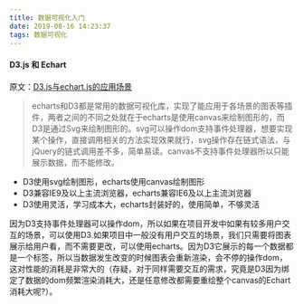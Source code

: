 ```yaml
---
title: 数据可视化入门
date: 2019-08-16 14:23:37
tags: 数据可视化
---
```

#### D3.js 和 Echart
原文：[D3.js与echart.js的应用场景](https://juejin.im/post/5cd65a41e51d456e89634ad3 "掘金文章")<br>
>echarts和D3都是常用的数据可视化库，实现了能应用于各场景的图表等插件，两者之间的不同之处就在于echarts是使用canvas来绘制图形的，而D3是通过Svg来绘制图形的。svg可以操作dom支持事件处理器，想要实现某个操作，直接调用相关的方法实现效果就行，svg操作存在链式语法，与jQuery的链式调用差不多，简单易读。canvas不支持事件处理器所以只能展示数据，而不能修改。

+ D3使用svg绘制图形，echarts使用canvas绘制图形
+ D3兼容IE9及以上主流浏览器，echarts兼容IE6及以上主流浏览器
+ D3使用灵活，学习成本大，echarts封装好的，使用简单，不够灵活

因为D3支持事件处理器可以操作dom，所以如果在项目开发中如果有较多用户交互的场景，可以使用D3.如果项目中一般没有用户交互的场景，我们只需要将图表展示给用户看，而不需要更改，可以使用echarts。因为D3它展示的每一个数据都是一个标签，所以当数据发生改变的时候图表会重新渲染，会不停的操作dom，这对性能的消耗是非常大的（存疑，对于同样需要交互的需求，究竟是D3因为绑定了数据的dom频繁渲染消耗大，还是任意修改都需要重绘整个canvas的Echart消耗大呢?）。